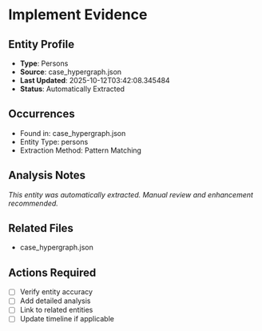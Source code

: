 # Implement Evidence

## Entity Profile
- **Type**: Persons
- **Source**: case_hypergraph.json
- **Last Updated**: 2025-10-12T03:42:08.345484
- **Status**: Automatically Extracted

## Occurrences
- Found in: case_hypergraph.json
- Entity Type: persons
- Extraction Method: Pattern Matching

## Analysis Notes
*This entity was automatically extracted. Manual review and enhancement recommended.*

## Related Files
- case_hypergraph.json

## Actions Required
- [ ] Verify entity accuracy
- [ ] Add detailed analysis
- [ ] Link to related entities
- [ ] Update timeline if applicable
